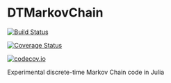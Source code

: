 # DTMarkovChain

[![Build Status](https://travis-ci.org/ibadr/DTMarkovChain.jl.svg?branch=master)](https://travis-ci.org/ibadr/DTMarkovChain.jl)

[![Coverage Status](https://coveralls.io/repos/ibadr/DTMarkovChain.jl/badge.svg?branch=master&service=github)](https://coveralls.io/github/ibadr/DTMarkovChain.jl?branch=master)

[![codecov.io](http://codecov.io/github/ibadr/DTMarkovChain.jl/coverage.svg?branch=master)](http://codecov.io/github/ibadr/DTMarkovChain.jl?branch=master)

Experimental discrete-time Markov Chain code in Julia
